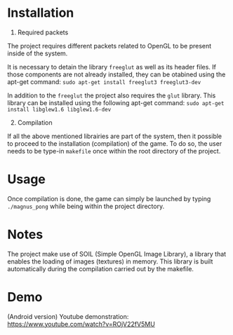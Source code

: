 # Installation #

1. Required packets

The project requires different packets related to OpenGL to be present inside of the system.

It is necessary to detain the library `freeglut` as well as its header files.
If those components are not already installed, they can be otabined using the apt-get command:
`sudo apt-get install freeglut3 freeglut3-dev`

In addition to the `freeglut` the project also requires the `glut` library.
This library can be installed using the following apt-get command:
`sudo apt-get install libglew1.6 libglew1.6-dev`

2. Compilation

If all the above mentioned librairies are part of the system, then it possible to proceed to the installation (compilation) of the game.
To do so, the user needs to be type-in `makefile` once within the root directory of the project.

# Usage #

Once compilation is done, the game can simply be launched by typing `./magnus_pong` while being within the project directory.

# Notes #

The project make use of SOIL (Simple OpenGL Image Library), a library that enables the loading of images (textures) in memory.
This library is built automatically during the compilation carried out by the makefile.

# Demo #

(Android version) Youtube demonstration: https://www.youtube.com/watch?v=ROjV22fV5MU


